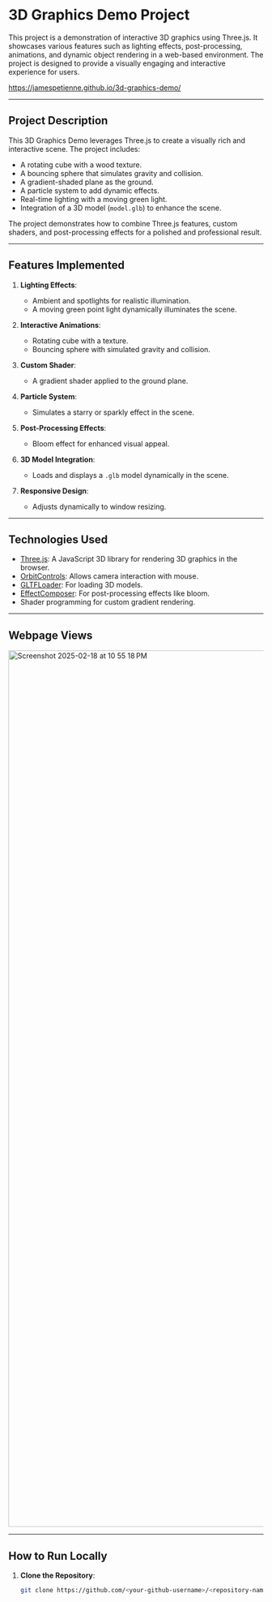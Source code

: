 # 3D Graphics Demo Project

This project is a demonstration of interactive 3D graphics using Three.js. It showcases various features such as lighting effects, post-processing, animations, and dynamic object rendering in a web-based environment. The project is designed to provide a visually engaging and interactive experience for users.

https://jamespetienne.github.io/3d-graphics-demo/

---

## **Project Description**

This 3D Graphics Demo leverages Three.js to create a visually rich and interactive scene. The project includes:
- A rotating cube with a wood texture.
- A bouncing sphere that simulates gravity and collision.
- A gradient-shaded plane as the ground.
- A particle system to add dynamic effects.
- Real-time lighting with a moving green light.
- Integration of a 3D model (`model.glb`) to enhance the scene.

The project demonstrates how to combine Three.js features, custom shaders, and post-processing effects for a polished and professional result.

---

## **Features Implemented**

1. **Lighting Effects**:
   - Ambient and spotlights for realistic illumination.
   - A moving green point light dynamically illuminates the scene.

2. **Interactive Animations**:
   - Rotating cube with a texture.
   - Bouncing sphere with simulated gravity and collision.

3. **Custom Shader**:
   - A gradient shader applied to the ground plane.

4. **Particle System**:
   - Simulates a starry or sparkly effect in the scene.

5. **Post-Processing Effects**:
   - Bloom effect for enhanced visual appeal.

6. **3D Model Integration**:
   - Loads and displays a `.glb` model dynamically in the scene.

7. **Responsive Design**:
   - Adjusts dynamically to window resizing.

---

## **Technologies Used**

- [Three.js](https://threejs.org/): A JavaScript 3D library for rendering 3D graphics in the browser.
- [OrbitControls](https://threejs.org/docs/#examples/en/controls/OrbitControls): Allows camera interaction with mouse.
- [GLTFLoader](https://threejs.org/docs/#examples/en/loaders/GLTFLoader): For loading 3D models.
- [EffectComposer](https://threejs.org/docs/#examples/en/postprocessing/EffectComposer): For post-processing effects like bloom.
- Shader programming for custom gradient rendering.

---

## Webpage Views

<img width="1728" alt="Screenshot 2025-02-18 at 10 55 18 PM" src="https://github.com/user-attachments/assets/26735b87-209e-416c-bc0c-5a8af690b4ee" />

---

## **How to Run Locally**

1. **Clone the Repository**:
   ```bash
   git clone https://github.com/<your-github-username>/<repository-name>.git

